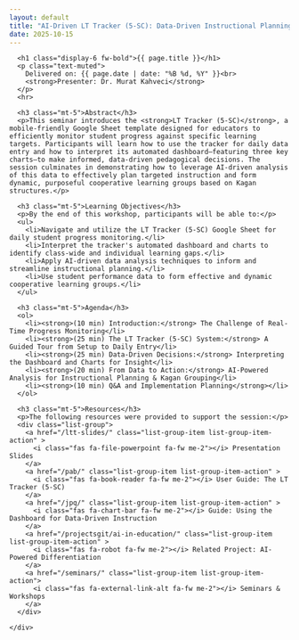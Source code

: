 ```yaml
---
layout: default
title: "AI-Driven LT Tracker (5-SC): Data-Driven Instructional Planning"
date: 2025-10-15
---
```


<div class="container my-5">
  <div class="row">
    <div class="col-lg-8 mx-auto">

      <h1 class="display-6 fw-bold">{{ page.title }}</h1>
      <p class="text-muted">
        Delivered on: {{ page.date | date: "%B %d, %Y" }}<br>
        <strong>Presenter: Dr. Murat Kahveci</strong>
      </p>
      <hr>

      <h3 class="mt-5">Abstract</h3>
      <p>This seminar introduces the <strong>LT Tracker (5-SC)</strong>, a mobile-friendly Google Sheet template designed for educators to efficiently monitor student progress against specific learning targets. Participants will learn how to use the tracker for daily data entry and how to interpret its automated dashboard—featuring three key charts—to make informed, data-driven pedagogical decisions. The session culminates in demonstrating how to leverage AI-driven analysis of this data to effectively plan targeted instruction and form dynamic, purposeful cooperative learning groups based on Kagan structures.</p>

      <h3 class="mt-5">Learning Objectives</h3>
      <p>By the end of this workshop, participants will be able to:</p>
      <ul>
        <li>Navigate and utilize the LT Tracker (5-SC) Google Sheet for daily student progress monitoring.</li>
        <li>Interpret the tracker's automated dashboard and charts to identify class-wide and individual learning gaps.</li>
        <li>Apply AI-driven data analysis techniques to inform and streamline instructional planning.</li>
        <li>Use student performance data to form effective and dynamic cooperative learning groups.</li>
      </ul>

      <h3 class="mt-5">Agenda</h3>
      <ol>
        <li><strong>(10 min) Introduction:</strong> The Challenge of Real-Time Progress Monitoring</li>
        <li><strong>(25 min) The LT Tracker (5-SC) System:</strong> A Guided Tour from Setup to Daily Entry</li>
        <li><strong>(25 min) Data-Driven Decisions:</strong> Interpreting the Dashboard and Charts for Insight</li>
        <li><strong>(20 min) From Data to Action:</strong> AI-Powered Analysis for Instructional Planning & Kagan Grouping</li>
        <li><strong>(10 min) Q&A and Implementation Planning</strong></li>
      </ol>

      <h3 class="mt-5">Resources</h3>
      <p>The following resources were provided to support the session:</p>
      <div class="list-group">
        <a href="/ltt-slides/" class="list-group-item list-group-item-action" >
          <i class="fas fa-file-powerpoint fa-fw me-2"></i> Presentation Slides
        </a>
        <a href="/pab/" class="list-group-item list-group-item-action" >
          <i class="fas fa-book-reader fa-fw me-2"></i> User Guide: The LT Tracker (5-SC)
        </a>
        <a href="/jpq/" class="list-group-item list-group-item-action" >
          <i class="fas fa-chart-bar fa-fw me-2"></i> Guide: Using the Dashboard for Data-Driven Instruction
        </a>
        <a href="/projectsgit/ai-in-education/" class="list-group-item list-group-item-action" >
          <i class="fas fa-robot fa-fw me-2"></i> Related Project: AI-Powered Differentiation
        </a>
        <a href="/seminars/" class="list-group-item list-group-item-action">
          <i class="fas fa-external-link-alt fa-fw me-2"></i> Seminars & Workshops
        </a>
      </div>

    </div>
  </div>
</div>